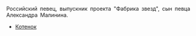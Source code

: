 Российский певец, выпускник проекта "Фабрика звезд", сын певца Александра Малинина.

* [Котенок](/songs/клм/Малинин%20Никита/Котенок)